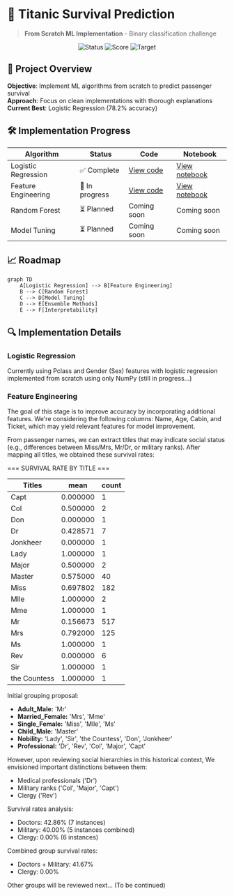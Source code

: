 # 🚢 Titanic Survival Prediction

> **From Scratch ML Implementation** - Binary classification challenge

<div align="center">
  <img src="https://img.shields.io/badge/Status-In%20Progress-orange" alt="Status">
  <img src="https://img.shields.io/badge/Score-0.782-blue" alt="Score">
  <img src="https://img.shields.io/badge/Target-0.80+-brightgreen" alt="Target">
</div>

## 🎯 Project Overview

**Objective**: Implement ML algorithms from scratch to predict passenger survival  
**Approach**: Focus on clean implementations with thorough explanations  
**Current Best**: Logistic Regression (78.2% accuracy)

## 🛠️ Implementation Progress

| Algorithm           | Status         | Code                                                                         | Notebook                                                  |
| ------------------- | -------------- | ---------------------------------------------------------------------------- | --------------------------------------------------------- |
| Logistic Regression | ✅ Complete    | [View code](./titanic-survival-prediction/src/models/logistic_regression.py) | [View notebook](./notebooks/01_eda_baseline.ipynb)        |
| Feature Engineering | 🔄 In progress | [View code](./titanic-survival-prediction/src/models/logistic_regression.py) | [View notebook](./notebooks/02_feature_engineering.ipynb) |
| Random Forest       | ⏳ Planned     | Coming soon                                                                  | Coming soon                                               |
| Model Tuning        | ⏳ Planned     | Coming soon                                                                  | Coming soon                                               |

## 📈 Roadmap

```mermaid
graph TD
    A[Logistic Regression] --> B[Feature Engineering]
    B --> C[Random Forest]
    C --> D[Model Tuning]
    D --> E[Ensemble Methods]
    E --> F[Interpretability]
```

## 🔍 Implementation Details

### Logistic Regression

Currently using Pclass and Gender (Sex) features with logistic regression implemented from scratch using only NumPy (still in progress...)

### Feature Engineering

The goal of this stage is to improve accuracy by incorporating additional features. We're considering the following columns: Name, Age, Cabin, and Ticket, which may yield relevant features for model improvement.

From passenger names, we can extract titles that may indicate social status (e.g., differences between Miss/Mrs, Mr/Dr, or military ranks). After mapping all titles, we obtained these survival rates:

=== SURVIVAL RATE BY TITLE ===

| Titles       | mean     | count |
| ------------ | -------- | ----- |
| Capt         | 0.000000 | 1     |
| Col          | 0.500000 | 2     |
| Don          | 0.000000 | 1     |
| Dr           | 0.428571 | 7     |
| Jonkheer     | 0.000000 | 1     |
| Lady         | 1.000000 | 1     |
| Major        | 0.500000 | 2     |
| Master       | 0.575000 | 40    |
| Miss         | 0.697802 | 182   |
| Mlle         | 1.000000 | 2     |
| Mme          | 1.000000 | 1     |
| Mr           | 0.156673 | 517   |
| Mrs          | 0.792000 | 125   |
| Ms           | 1.000000 | 1     |
| Rev          | 0.000000 | 6     |
| Sir          | 1.000000 | 1     |
| the Countess | 1.000000 | 1     |

Initial grouping proposal:

- **Adult_Male:** 'Mr'
- **Married_Female:** 'Mrs', 'Mme'
- **Single_Female:** 'Miss', 'Mlle', 'Ms'
- **Child_Male:** 'Master'
- **Nobility:** 'Lady', 'Sir', 'the Countess', 'Don', 'Jonkheer'
- **Professional:** 'Dr', 'Rev', 'Col', 'Major', 'Capt'

However, upon reviewing social hierarchies in this historical context, We envisioned important distinctions between them:

- Medical professionals ('Dr')
- Military ranks ('Col', 'Major', 'Capt')
- Clergy ('Rev')

Survival rates analysis:

- Doctors: 42.86% (7 instances)
- Military: 40.00% (5 instances combined)
- Clergy: 0.00% (6 instances)

Combined group survival rates:

- Doctors + Military: 41.67%
- Clergy: 0.00%

Other groups will be reviewed next... (To be continued)
